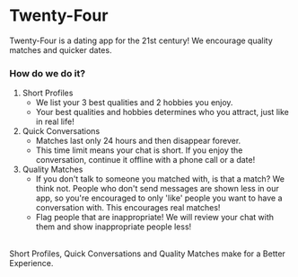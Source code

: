 <h1>Twenty-Four </h1>

Twenty-Four is a dating app for the 21st century! We encourage quality matches and quicker dates.

<h3>How do we do it?</h3>

<ol>
	<li> Short Profiles
		<ul><li> We list your 3 best qualities and 2 hobbies you enjoy. </li>
			<li>Your best qualities and hobbies determines who you attract, just like in real life!</li>
		</ul>
</li>
	<li>Quick Conversations
		<ul><li>Matches last only 24 hours and then disappear forever.</li>
			<li> This time limit means your chat is short. If you enjoy the conversation, continue it offline with a phone call or a date!</li>
		</ul>
</li>
	<li> Quality Matches
		<ul><li>If you don't talk to someone you matched with, is that a match? We think not. People who don't send messages are shown less in our app, so you're encouraged to only 'like' people you want to have a conversation with. This encourages real matches!</li>
			<li>Flag people that are inappropriate! We will review your chat with them and show inappropriate people less!</li>
		</ul>
        </li>
</ol>

<br>Short Profiles, Quick Conversations and Quality Matches make for a  Better Experience.

